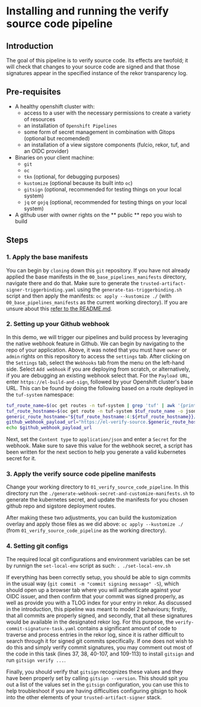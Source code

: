 # Installing and running the verify source code pipeline

## Introduction

The goal of this pipeline is to verify source code. Its effects are twofold; it will check that changes to your source code are signed and that those signatures appear in the specified instance of the rekor transparency log.

## Pre-requisites

- A healthy openshift cluster with:
    - access to a user with the necessary permissions to create a variety of resources
    - an installation of `Openshift Pipelines`
    - some form of secret management in combination with Gitops (optional but recomended)
    - an installation of a view sigstore components (fulcio, rekor, tuf, and an OIDC provider)
- Binaries on your client machine:
    - `git`
    - `oc`
    - `tkn` (optional, for debugging purposes) 
    - `kustomize` (optional because its built into `oc`)
    - `gitsign` (optional, recommended for testing things on your local system)
    - `jq` or `gojq` (optional, recommended for testing things on your local system)
- A github user with owner rights on the ** public ** repo you wish to build

## Steps

### 1. Apply the base manifests

You can begin by `cloning` down this `git` repository. If you have not already applied the base manifests in the `00_base_pipelines_manifests` directory, navigate there and do that. Make sure to generate the `trusted-artifact-signer-triggerbinding.yaml` using the `generate-tas-triggerbinding.sh` script and then apply the manifests: `oc apply --kustomize ./` (with `00_base_pipelines_manifests` as the current working directory). If you are unsure about this [refer to the README.md](../00_base_pipelines_manifests/README.md).

### 2. Setting up your Github webhook

In this demo, we will trigger our pipelines and build process by leveraging the native webhook feature in Github. We can begin by navigating to the repo of your application. Above, it was noted that you must have `owner` or `admin` rights on this repository to access the `settings` tab. After clicking on the `Settings` tab, select the `Webhooks` tab from the menu on the left-hand side. Select `Add webhook` if you are deploying from scratch, or alternatively, if you are debugging an existing webhook select that. For the `Payload URL`, enter `https://el-build-and-sign`, followed by your Openshift cluster's base URL. This can be found by doing the following based on a route deployed in the `tuf-system` namespace:
```bash 
tuf_route_name=$(oc get routes -n tuf-system | grep 'tuf' | awk '{print $1}')
tuf_route_hostname=$(oc get route -n tuf-system $tuf_route_name -o jsonpath='{.spec.host}')
generic_route_hostname="${tuf_route_hostname:4:${#tuf_route_hostname}}/"
github_webhook_payload_url="https://el-verify-source.$generic_route_hostname"
echo $github_webhook_payload_url
```

 Next, set the `Content type` to `application/json` and enter a `Secret` for the webhook. Make sure to save this value for the webhook secret, a script has been written for the next section to help you generate a valid kubernetes secret for it.

### 3. Apply the verify source code pipeline manifests

Change your working directory to `01_verify_source_code_pipeline`. In this directory run the `./generate-webhook-secret-and-customize-manifests.sh` to generate the kubernetes secret, and update the manifests for you chosen github repo and sigstore deployment routes.

After making these two adjustments, you can build the kustomization overlay and apply those files as we did above: `oc apply --kustomize ./` (from `01_verify_source_code_pipeline` as the working directory).

### 4. Setting git configs

The required local git configurations and environment variables can be set by runnign the `set-local-env` script as such: `. ./set-local-env.sh`

If everything has been correctly setup, you should be able to sign commits in the usual way (`git commit -m "commit signing message" -S`), which should open up a browser tab where you will authenticate against your OIDC issuer, and then confirm that your commit was signed properly, as well as provide you with a TLOG index for your entry in rekor. As discussed in the introduction, this pipeline was meant to model 2 behaviours; firstly, that all commits are properly signed, and secondly, that all these signatures would be available in the designated rekor log. For this purpose, the `verify-commit-signature-task.yaml` contains a significant amount of code to traverse and process entries in the rekor log, since it is rather difficult to search through it for signed git commits specifically. If one does not wish to do this and simply verify commit signatures, you may comment out most of the code in this task (lines 37, 38, 40-107, and 109-113) to install `gitsign` and run `gitsign verify ...`.

Finally, you should verify that `gitsign` recognizes these values and they have been properly set by calling `gitsign --version`. This should spit you out a list of the values set in the `gitsign` configuration, you can use this to help troubleshoot if you are having difficulties configuring gitsign to hook into the other elements of your `trusted-artifact-signer` stack.